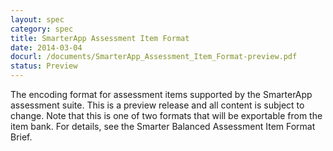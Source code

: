 ```yaml
---
layout: spec
category: spec
title: SmarterApp Assessment Item Format
date: 2014-03-04
docurl: /documents/SmarterApp_Assessment_Item_Format-preview.pdf
status: Preview
---
```

The encoding format for assessment items supported by the SmarterApp assessment suite. This is a preview release and all content is subject to change. Note that this is one of two formats that will be exportable from the item bank. For details, see the Smarter Balanced Assessment Item Format Brief.

